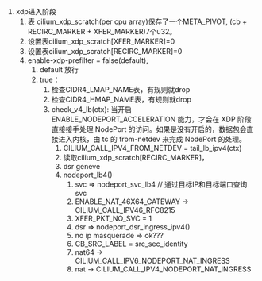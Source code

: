 

1. xdp进入阶段
   1. 表 cilium_xdp_scratch(per cpu array)保存了一个META_PIVOT, (cb + RECIRC_MARKER + XFER_MARKER)7个u32。
   2. 设置表cilium_xdp_scratch[XFER_MARKER]=0
   3. 设置表cilium_xdp_scratch[RECIRC_MARKER]=0
   4. enable-xdp-prefilter = false(default), 
      1. default 放行
      2. true： 
         1. 检查CIDR4_LMAP_NAME表，有规则就drop
         2. 检查CIDR4_HMAP_NAME表，有规则就drop
         3. check_v4_lb(ctx): 当开启ENABLE_NODEPORT_ACCELERATION 能力，才会在 XDP 阶段直接接手处理 NodePort 的访问。如果是没有开启的，数据包会直接进入内核，由 tc 的 from-netdev 来完成 NodePort 的处理。
            1. CILIUM_CALL_IPV4_FROM_NETDEV = tail_lb_ipv4(ctx)
            2. 读取cilium_xdp_scratch[RECIRC_MARKER]， 
            3. dsr geneve
            4. nodeport_lb4()
               1. svc => nodeport_svc_lb4 // 通过目标IP和目标端口查询svc
               2. ENABLE_NAT_46X64_GATEWAY -> CILIUM_CALL_IPV46_RFC8215
               3. XFER_PKT_NO_SVC = 1
               4. dsr => nodeport_dsr_ingress_ipv4()
               5. no ip masquerade => ok???
               6. CB_SRC_LABEL = src_sec_identity
               7. nat64 -> CILIUM_CALL_IPV6_NODEPORT_NAT_INGRESS
               8. nat -> CILIUM_CALL_IPV4_NODEPORT_NAT_INGRESS


   
